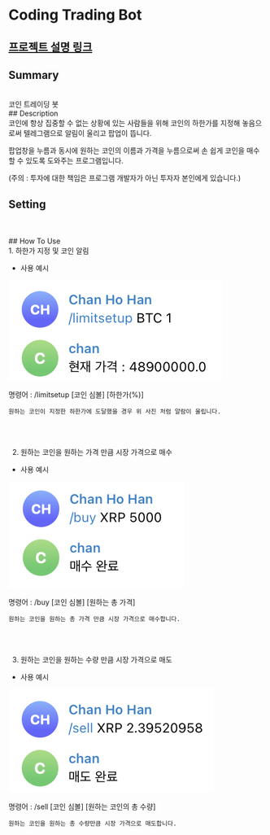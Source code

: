 # Coding Trading Bot

[프로젝트 설명 링크](https://www.notion.so/632308649c88426f86483baa76538e3a)
---

## Summary
<br>
코인 트레이딩 봇
<br>
## Description
<br>
코인에 항상 집중할 수 없는 상황에 있는 사람들을 위해 코인의 하한가를 지정해 놓음으로써 텔레그램으로 알림이 울리고 팝업이 뜹니다.

팝업창을 누름과 동시에 원하는 코인의 이름과 가격을 누름으로써 손 쉽게 코인을 매수할 수 있도록 도와주는 프로그램입니다. 

(주의 : 투자에 대한 책임은 프로그램 개발자가 아닌 투자자 본인에게 있습니다.)
<br>
## Setting
<br>

<br>
## How To Use
<br>
1. 하한가 지정 및 코인 알림

- 사용 예시

![ex_screenshot](./images/limitsetup.jpg)

명령어 : /limitsetup [코인 심볼] [하한가(%)]

`원하는 코인이 지정한 하한가에 도달했을 경우 위 사진 처럼 알람이 울립니다.`

<br><br>


2. 원하는 코인을 원하는 가격 만큼 시장 가격으로 매수

- 사용 예시

![ex_screenshot](./images/buy.jpg)

명령어 : /buy [코인 심볼] [원하는 총 가격]

`원하는 코인을 원하는 총 가격 만큼 시장 가격으로 매수합니다.`
  
<br><br>


3. 원하는 코인을 원하는 수량 만큼 시장 가격으로 매도

- 사용 예시

![ex_screenshot](./images/sell.jpg)

명령어 : /sell [코인 심볼] [원하는 코인의 총 수량]

`원하는 코인을 원하는 총 수량만큼 시장 가격으로 매도합니다.`

